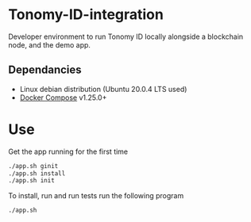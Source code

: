 # Tonomy-ID-integration
Developer environment to run Tonomy ID locally alongside a blockchain node, and the demo app.

## Dependancies

- Linux debian distribution (Ubuntu 20.0.4 LTS used)
- [Docker Compose](http://docs.docker.com/compose/) v1.25.0+

# Use

Get the app running for the first time
```bash
./app.sh ginit
./app.sh install
./app.sh init
```

To install, run and run tests run the following program

`./app.sh`